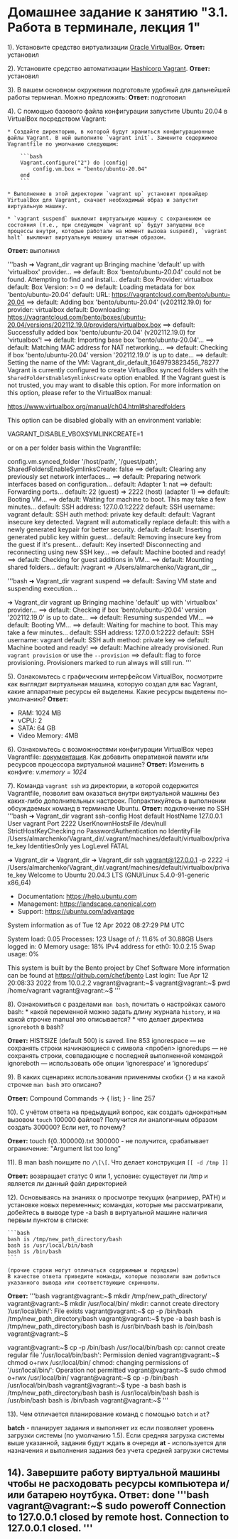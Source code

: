 # Домашнее задание к занятию "3.1. Работа в терминале, лекция 1"

1). Установите средство виртуализации [Oracle VirtualBox](https://www.virtualbox.org/).
**Ответ:** установил


2). Установите средство автоматизации [Hashicorp Vagrant](https://www.vagrantup.com/).
**Ответ:** установил


3). В вашем основном окружении подготовьте удобный для дальнейшей работы терминал. Можно предложить:
**Ответ:** подготовил


4). С помощью базового файла конфигурации запустите Ubuntu 20.04 в VirtualBox посредством Vagrant:

	* Создайте директорию, в которой будут храниться конфигурационные файлы Vagrant. В ней выполните `vagrant init`. Замените содержимое Vagrantfile по умолчанию следующим:

		```bash
		Vagrant.configure("2") do |config|
			config.vm.box = "bento/ubuntu-20.04"
		end
		```

	* Выполнение в этой директории `vagrant up` установит провайдер VirtualBox для Vagrant, скачает необходимый образ и запустит виртуальную машину.

	* `vagrant suspend` выключит виртуальную машину с сохранением ее состояния (т.е., при следующем `vagrant up` будут запущены все процессы внутри, которые работали на момент вызова suspend), `vagrant halt` выключит виртуальную машину штатным образом.

**Ответ:** выполнил

'''bash
➜  Vagrant_dir vagrant up
Bringing machine 'default' up with 'virtualbox' provider...
==> default: Box 'bento/ubuntu-20.04' could not be found. Attempting to find and install...
    default: Box Provider: virtualbox
    default: Box Version: >= 0
==> default: Loading metadata for box 'bento/ubuntu-20.04'
    default: URL: https://vagrantcloud.com/bento/ubuntu-20.04
==> default: Adding box 'bento/ubuntu-20.04' (v202112.19.0) for provider: virtualbox
    default: Downloading: https://vagrantcloud.com/bento/boxes/ubuntu-20.04/versions/202112.19.0/providers/virtualbox.box
==> default: Successfully added box 'bento/ubuntu-20.04' (v202112.19.0) for 'virtualbox'!
==> default: Importing base box 'bento/ubuntu-20.04'...
==> default: Matching MAC address for NAT networking...
==> default: Checking if box 'bento/ubuntu-20.04' version '202112.19.0' is up to date...
==> default: Setting the name of the VM: Vagrant_dir_default_1649793823456_78277
Vagrant is currently configured to create VirtualBox synced folders with
the `SharedFoldersEnableSymlinksCreate` option enabled. If the Vagrant
guest is not trusted, you may want to disable this option. For more
information on this option, please refer to the VirtualBox manual:

  https://www.virtualbox.org/manual/ch04.html#sharedfolders

This option can be disabled globally with an environment variable:

  VAGRANT_DISABLE_VBOXSYMLINKCREATE=1

or on a per folder basis within the Vagrantfile:

  config.vm.synced_folder '/host/path', '/guest/path', SharedFoldersEnableSymlinksCreate: false
==> default: Clearing any previously set network interfaces...
==> default: Preparing network interfaces based on configuration...
    default: Adapter 1: nat
==> default: Forwarding ports...
    default: 22 (guest) => 2222 (host) (adapter 1)
==> default: Booting VM...
==> default: Waiting for machine to boot. This may take a few minutes...
    default: SSH address: 127.0.0.1:2222
    default: SSH username: vagrant
    default: SSH auth method: private key
    default: 
    default: Vagrant insecure key detected. Vagrant will automatically replace
    default: this with a newly generated keypair for better security.
    default: 
    default: Inserting generated public key within guest...
    default: Removing insecure key from the guest if it's present...
    default: Key inserted! Disconnecting and reconnecting using new SSH key...
==> default: Machine booted and ready!
==> default: Checking for guest additions in VM...
==> default: Mounting shared folders...
    default: /vagrant => /Users/almarchenko/Vagrant_dir
,,,


'''bash
➜  Vagrant_dir vagrant suspend
==> default: Saving VM state and suspending execution...

➜  Vagrant_dir vagrant up
Bringing machine 'default' up with 'virtualbox' provider...
==> default: Checking if box 'bento/ubuntu-20.04' version '202112.19.0' is up to date...
==> default: Resuming suspended VM...
==> default: Booting VM...
==> default: Waiting for machine to boot. This may take a few minutes...
    default: SSH address: 127.0.0.1:2222
    default: SSH username: vagrant
    default: SSH auth method: private key
==> default: Machine booted and ready!
==> default: Machine already provisioned. Run `vagrant provision` or use the `--provision`
==> default: flag to force provisioning. Provisioners marked to run always will still run.
'''

5). Ознакомьтесь с графическим интерфейсом VirtualBox, посмотрите как выглядит виртуальная машина, которую создал для вас Vagrant, какие аппаратные ресурсы ей выделены. Какие ресурсы выделены по-умолчанию?
**Ответ:**
   - RAM: 1024 MB
   - vCPU: 2
   - SATA: 64 GB
   - Video Memory: 4MB

6). Ознакомьтесь с возможностями конфигурации VirtualBox через Vagrantfile: [документация](https://www.vagrantup.com/docs/providers/virtualbox/configuration.html). 
Как добавить оперативной памяти или ресурсов процессора виртуальной машине?
**Ответ:** Изменить в конфиге: _v.memory = 1024_

7). Команда `vagrant ssh` из директории, в которой содержится Vagrantfile, позволит вам оказаться внутри виртуальной машины без каких-либо дополнительных настроек. Попрактикуйтесь в выполнении обсуждаемых команд в терминале Ubuntu.
**Ответ:** подключение по SSH
'''bash
➜  Vagrant_dir vagrant ssh-config
Host default
  HostName 127.0.0.1
  User vagrant
  Port 2222
  UserKnownHostsFile /dev/null
  StrictHostKeyChecking no
  PasswordAuthentication no
  IdentityFile /Users/almarchenko/Vagrant_dir/.vagrant/machines/default/virtualbox/private_key
  IdentitiesOnly yes
  LogLevel FATAL

➜  Vagrant_dir 
➜  Vagrant_dir 
➜  Vagrant_dir ssh vagrant@127.0.0.1 -p 2222 -i /Users/almarchenko/Vagrant_dir/.vagrant/machines/default/virtualbox/private_key
Welcome to Ubuntu 20.04.3 LTS (GNU/Linux 5.4.0-91-generic x86_64)

 * Documentation:  https://help.ubuntu.com
 * Management:     https://landscape.canonical.com
 * Support:        https://ubuntu.com/advantage

  System information as of Tue 12 Apr 2022 08:27:29 PM UTC

  System load:  0.05               Processes:             123
  Usage of /:   11.6% of 30.88GB   Users logged in:       0
  Memory usage: 18%                IPv4 address for eth0: 10.0.2.15
  Swap usage:   0%


This system is built by the Bento project by Chef Software
More information can be found at https://github.com/chef/bento
Last login: Tue Apr 12 20:08:33 2022 from 10.0.2.2
vagrant@vagrant:~$ 
vagrant@vagrant:~$ pwd
/home/vagrant
vagrant@vagrant:~$ 
'''

8). Ознакомиться с разделами `man bash`, почитать о настройках самого bash:
    * какой переменной можно задать длину журнала `history`, и на какой строчке manual это описывается?
    * что делает директива `ignoreboth` в bash?
    
**Ответ:** HISTSIZE (default 500) is saved. line 853
ignorespace — не сохранять строки начинающиеся с символа <пробел>
ignoredups — не сохранять строки, совпадающие с последней выполненной командой
ignoreboth — использовать обе опции ‘ignorespace’ и ‘ignoredups’
    
9). В каких сценариях использования применимы скобки `{}` и на какой строчке `man bash` это описано?

**Ответ:** Compound Commands -> { list; } - line 257

10). С учётом ответа на предыдущий вопрос, как создать однократным вызовом `touch` 100000 файлов? Получится ли аналогичным образом создать 300000? Если нет, то почему?

**Ответ:** touch f{0..100000}.txt
300000 - не получится, срабатывает ограничение: "Argument list too long"

11). В man bash поищите по `/\[\[`. Что делает конструкция `[[ -d /tmp ]]`

**Ответ:** возвращает статус 0 или 1, условие: существует ли /tmp и является ли данный файл директорией


12). Основываясь на знаниях о просмотре текущих (например, PATH) и установке новых переменных; командах, которые мы рассматривали, добейтесь в выводе type -a bash в виртуальной машине наличия первым пунктом в списке:

	```bash
	bash is /tmp/new_path_directory/bash
	bash is /usr/local/bin/bash
	bash is /bin/bash
	```

	(прочие строки могут отличаться содержимым и порядком)
    В качестве ответа приведите команды, которые позволили вам добиться указанного вывода или соответствующие скриншоты.

**Ответ:**
'''bash
vagrant@vagrant:~$ mkdir /tmp/new_path_directory/
vagrant@vagrant:~$ mkdir /usr/local/bin/
mkdir: cannot create directory ‘/usr/local/bin/’: File exists
vagrant@vagrant:~$ cp -p /bin/bash /tmp/new_path_directory/bash
vagrant@vagrant:~$ type -a bash
bash is /tmp/new_path_directory/bash
bash is /usr/bin/bash
bash is /bin/bash
vagrant@vagrant:~$ 

vagrant@vagrant:~$ cp -p /bin/bash /usr/local/bin/bash
cp: cannot create regular file '/usr/local/bin/bash': Permission denied
vagrant@vagrant:~$ chmod o+rwx /usr/local/bin/
chmod: changing permissions of '/usr/local/bin/': Operation not permitted
vagrant@vagrant:~$ sudo chmod o+rwx /usr/local/bin/
vagrant@vagrant:~$ cp -p /bin/bash /usr/local/bin/bash
vagrant@vagrant:~$ type -a bash
bash is /tmp/new_path_directory/bash
bash is /usr/local/bin/bash
bash is /usr/bin/bash
bash is /bin/bash
vagrant@vagrant:~$ 
'''

13). Чем отличается планирование команд с помощью `batch` и `at`?

**batch** - планирует задания и выполняет их если позволяет уровень загрузки системы (по умолчанию 1.5). Если средняя загрузка системы выше указанной, задания будут ждать в очереди
**at** -  используется для назначения и выполнения задания без учета средней загрузки системы

14). Завершите работу виртуальной машины чтобы не расходовать ресурсы компьютера и/или батарею ноутбука.
**Ответ:** done
'''bash
vagrant@vagrant:~$ sudo poweroff
Connection to 127.0.0.1 closed by remote host.
Connection to 127.0.0.1 closed.
 '''
 ---
